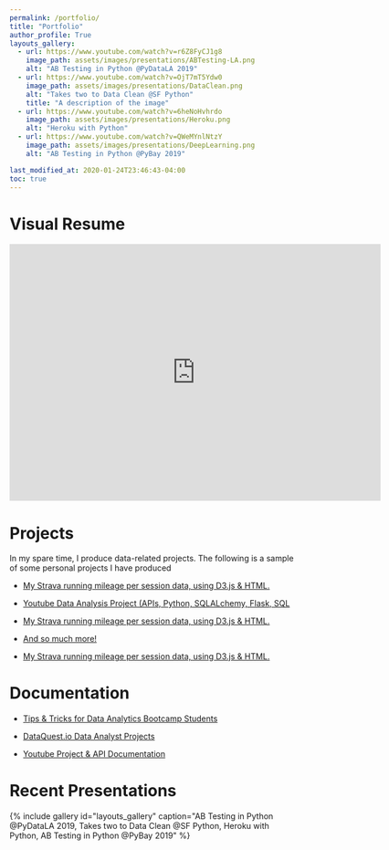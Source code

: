 ```yaml
---
permalink: /portfolio/
title: "Portfolio"
author_profile: True 
layouts_gallery:
  - url: https://www.youtube.com/watch?v=r6Z8FyCJ1g8
    image_path: assets/images/presentations/ABTesting-LA.png
    alt: "AB Testing in Python @PyDataLA 2019"
  - url: https://www.youtube.com/watch?v=OjT7mT5Ydw0
    image_path: assets/images/presentations/DataClean.png
    alt: "Takes two to Data Clean @SF Python"
    title: "A description of the image"
  - url: https://www.youtube.com/watch?v=6heNoHvhrdo
    image_path: assets/images/presentations/Heroku.png
    alt: "Heroku with Python"
  - url: https://www.youtube.com/watch?v=QWeMYnlNtzY
    image_path: assets/images/presentations/DeepLearning.png
    alt: "AB Testing in Python @PyBay 2019"

last_modified_at: 2020-01-24T23:46:43-04:00
toc: true
---
```




# Visual Resume

<iframe seamless frameborder="0" src="https://public.tableau.com/views/Portfolio_52/Portfolio-2018?:display_count=y&:showVizHome=no" class="is-fullwidth" width = '650' height = '450' scrolling='yes'> </iframe>



# Projects

In my spare time, I produce data-related projects. The following is a sample of some personal projects I have
produced

* [My Strava running mileage per session data, using D3.js & HTML.](https://cloudchaoszero.github.io/Strava-Running-Visualization/)

* [Youtube Data Analysis Project (APIs, Python, SQLALchemy, Flask, SQL](https://github.com/CloudChaoszero/Youtube-TrendingVideos-AnalysisV2)

* [My Strava running mileage per session data, using D3.js & HTML.](https://github.com/CloudChaoszero/UdacityNanodegree_DataAnalyst_Projects_2017/blob/master/P3-Wrangle-OpenStreetMap-Data/P3-Wrangle-OpenStreetMap-Main/OpenStreepMap-SF-Wrangle.ipynb)

* [And so much more!](https://github.com/CloudChaoszero)

* [My Strava running mileage per session data, using D3.js & HTML.](https://cloudchaoszero.github.io/Strava-Running-Visualization/)

# Documentation

* [Tips & Tricks for Data Analytics Bootcamp Students](https://github.com/CloudChaoszero/DataMentor-Tips4Students-Library")


* [DataQuest.io Data Analyst Projects](https://github.com/CloudChaoszero/DataMentor-Tips4Students-Library)

* [Youtube Project & API Documentation](https://github.com/CloudChaoszero/Youtube-TrendingVideos-AnalysisV2/blob/master/README.md)


# Recent Presentations

{% include gallery id="layouts_gallery" caption="AB Testing in Python @PyDataLA 2019, Takes two to Data Clean @SF Python, Heroku with Python, AB Testing in Python @PyBay 2019" %}